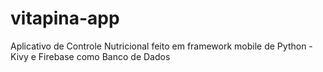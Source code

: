 # vitapina-app

Aplicativo de Controle Nutricional feito em framework mobile de Python - Kivy e Firebase como Banco de Dados
